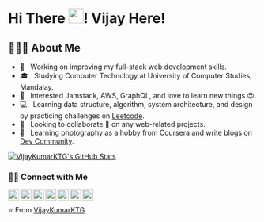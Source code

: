 # Hi There <img src="https://raw.githubusercontent.com/iampavangandhi/iampavangandhi/master/gifs/Hi.gif" width="30px">! Vijay Here!

## 👨🏻‍💻 About Me

- 🔭 &nbsp; Working on improving my full-stack web development skills.
- 🎓 &nbsp; Studying Computer Technology at University of Computer Studies, Mandalay. 
- 🌱 &nbsp; Interested Jamstack, AWS, GraphQL, and love to learn new things 😍.
- 💻 &nbsp; Learning data structure, algorithm, system architecture, and design by practicing challenges on [Leetcode](https://leetcode.com/vijaykumarktg/).
- 💼 &nbsp; Looking to collaborate 👯 on any web-related projects.
- 🤔 &nbsp; Learning photography as a hobby from Coursera and write blogs on [Dev Community](https://dev.to/vijaykumarktg18).

[![VijayKumarKTG's GitHub Stats](https://github-readme-stats.vercel.app/api?username=VijayKumarKTG&show_icons=true)](https://github.com/VijayKumarKTG)

<h3> 🤝🏻 Connect with Me </h3>

<a href="https://vijaykumar.vercel.app" target="_blank">
  <img align="left" alt="Vijay's Portfolio" width="22px" src="https://cdn.jsdelivr.net/npm/@fortawesome/fontawesome-free@5.14.0/svgs/solid/globe.svg" />
</a>
<a href="mailto:vijaykumardevktg@gmail.com" target="_blank">
  <img align="left" alt="Mail to Vijay" width="22px" src="https://cdn.jsdelivr.net/npm/@fortawesome/fontawesome-free@5.14.0/svgs/solid/mail-bulk.svg" />
</a>
<a href="https://www.linkedin.com/in/vijaykumarktg/" target="_blank">
  <img align="left" alt="Vijay's Linkdein" width="22px" src="https://cdn.jsdelivr.net/npm/simple-icons@v3/icons/linkedin.svg" />
</a>
<a href="https://twitter.com/vijaykumarktg18" target="_blank">
  <img align="left" alt="Vijay's Twitter" width="22px" src="https://cdn.jsdelivr.net/npm/simple-icons@v3/icons/twitter.svg" />
</a>
<a href="https://stackoverflow.com/users/10521908/vijay-kumar" target="_blank">
  <img align="left" alt="Vijay's Linkdein" width="22px" src="https://cdn.jsdelivr.net/npm/simple-icons@3.7.0/icons/stackoverflow.svg" />
</a>
<a href="https://www.instagram.com/vijaykumarktg18/" target="_blank">
  <img align="left" alt="Vijay's Instagram" width="22px" src="https://cdn.jsdelivr.net/npm/@fortawesome/fontawesome-free@5.14.0/svgs/brands/instagram.svg" />
</a>
<a href="https://web.facebook.com/profile.php?id=100022369323480" target="_blank">
  <img align="left" alt="Vijay's Facebook" width="22px" src="https://cdn.jsdelivr.net/npm/@fortawesome/fontawesome-free@5.14.0/svgs/brands/facebook.svg" />
</a>

<br />

⭐️ From [VijayKumarKTG](https://github.com/VijayKumarKTG)
